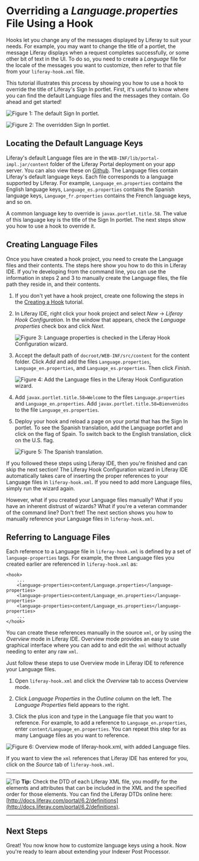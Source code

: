# Overriding a *Language.properties* File Using a Hook

Hooks let you change any of the messages displayed by Liferay to suit your
needs. For example, you may want to change the title of a portlet, the message 
Liferay displays when a request completes successfully, or some other bit of 
text in the UI. To do so, you need to create a *Language* file for the locale of 
the messages you want to customize, then refer to that file from your 
`liferay-hook.xml` file. 

This tutorial illustrates this process by showing you how to use a hook to 
override the title of Liferay's Sign In portlet. First, it's useful to know 
where you can find the default Language files and the messages they contain. Go 
ahead and get started!

![Figure 1: The default Sign In portlet.](../../images/default-sign-in.png)

![Figure 2: The overridden Sign In portlet.](../../images/override-sign-in-en.png)

## Locating the Default Language Keys

Liferay's default Language files are in the `WEB-INF/lib/portal-impl.jar/content` 
folder of the Liferay Portal deployment on your app server. You can also view 
these on [Github](https://github.com/liferay/liferay-portal). The Language files 
contain Liferay's default language keys. Each file corresponds to a language 
supported by Liferay. For example, `Language_en.properties` contains the English 
language keys, `Language_es.properties` contains the Spanish language keys, 
`Language_fr.properties` contains the French language keys, and so on.

A common language key to override is `javax.portlet.title.58`. The value of this 
language key is the title of the Sign In portlet. The next steps show you how to 
use a hook to override it.

## Creating Language Files

Once you have created a hook project, you need to create the Language files and 
their contents. The steps here show you how to do this in Liferay IDE. If you're 
developing from the command line, you can use the information in steps 2 and 3 
to manually create the Language files, the file path they reside in, and their 
contents.

1.  If you don't yet have a hook project, create one following the steps in the 
	[Creating a Hook](https://www-ldn.liferay.com/develop/tutorials/-/knowledge_base/creating-a-hook-lp-6-2-develop-tutorial) tutorial.

2.  In Liferay IDE, right click your hook project and select 
	*New* &rarr; *Liferay Hook Configuration*. In the window that appears, check 
	the *Language properties* check box and click *Next*.
	
	![Figure 3: Language properties is checked in the Liferay Hook Configuration wizard.](../../images/new-hook-configuration-language.png)

3.	Accept the default path of `docroot/WEB-INF/src/content` for the content 
	folder. Click *Add* and add the files `Language.properties`, 
	`Language_en.properties`, and `Language_es.properties`. Then click *Finish*.
	
	![Figure 4: Add the Language files in the Liferay Hook Configuration wizard.](../../images/new-hook-configuration-language-files.png)

4.  Add `javax.portlet.title.58=Welcome` to the files `Language.properties` and 
	`Language_en.properties`. Add `javax.portlet.title.58=Bienvenidos` to 
	the file `Language_es.properties`.
	
5.  Deploy your hook and reload a page on your portal that has the Sign In 
	portlet. To see the Spanish translation, add the Language portlet and click 
	on the flag of Spain. To switch back to the English translation, click on 
	the U.S. flag.
	
	![Figure 5: The Spanish translation.](../../images/override-sign-in-es.png)
	
If you followed these steps using Liferay IDE, then you're finished and can skip 
the next section! The Liferay Hook Configuration wizard in Liferay IDE 
automatically takes care of inserting the proper references to your Language 
files in `liferay-hook.xml`. If you need to add more Language files, simply run 
the wizard again.

However, what if you created your Language files manually? What if you have an 
inherent distrust of wizards? What if you're a veteran commander of the command 
line? Don't fret! The next section shows you how to manually reference your 
Language files in `liferay-hook.xml`.

## Referring to Language Files

Each reference to a Language file in `liferay-hook.xml` is defined by a set of 
`language-properties` tags. For example, the three Language files you created 
earlier are referenced in `liferay-hook.xml` as:

    <hook>
        ...
        <language-properties>content/Language.properties</language-properties>
        <language-properties>content/Language_en.properties</language-properties>
        <language-properties>content/Language_es.properties</language-properties>
        ...
    </hook>

You can create these references manually in the source `xml`, or by using the 
*Overview* mode in Liferay IDE. Overview mode provides an easy to use graphical 
interface where you can add to and edit the `xml` without actually needing to 
enter any raw `xml`.

Just follow these steps to use Overview mode in Liferay IDE to reference your 
Language files.

1.  Open `liferay-hook.xml` and click the *Overview* tab to access Overview 
	mode.
	
2.  Click *Language Properties* in the *Outline* column on the left. The 
	*Language Properties* field appears to the right.

3.  Click the plus icon and type in the Language file that you want to 
	reference. For example, to add a reference to `Language_en.properties`, 
	enter `content/Language_en.properties`. You can repeat this step for as many 
	Language files as you want to reference.

![Figure 6: Overview mode of `liferay-hook.xml`, with added Language files.](../../images/overview-mode-language-props.png)
	
If you want to view the `xml` references that Liferay IDE has entered for you, 
click on the *Source* tab of `liferay-hook.xml`.

---

 ![Tip](../../images/tip-pen-paper.png) **Tip:** Check the DTD of each Liferay
 XML file, you modify for the elements and attributes that can be included in the
 XML and the specified order for those elements. You can find the Liferay DTDs
 online here: [http://docs.liferay.com/portal/6.2/definitions](http://docs.liferay.com/portal/6.2/definitions).

---

## Next Steps

Great! You now know how to customize language keys using a hook. Now you're 
ready to learn about extending your Indexer Post Processor.

